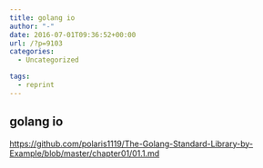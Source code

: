 ```yaml
---
title: golang io
author: "-"
date: 2016-07-01T09:36:52+00:00
url: /?p=9103
categories:
  - Uncategorized

tags:
  - reprint
---
```

## golang io
https://github.com/polaris1119/The-Golang-Standard-Library-by-Example/blob/master/chapter01/01.1.md
